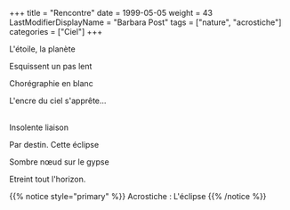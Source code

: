 +++
title = "Rencontre"
date = 1999-05-05
weight = 43
LastModifierDisplayName = "Barbara Post"
tags = ["nature", "acrostiche"]
categories = ["Ciel"]
+++

L'étoile, la planète

Esquissent un pas lent

Chorégraphie en blanc

L'encre du ciel s'apprête...

 \
Insolente liaison

Par destin. Cette éclipse

Sombre nœud sur le gypse

Etreint tout l'horizon.

{{% notice style="primary" %}}
Acrostiche : L'éclipse
{{% /notice %}}
